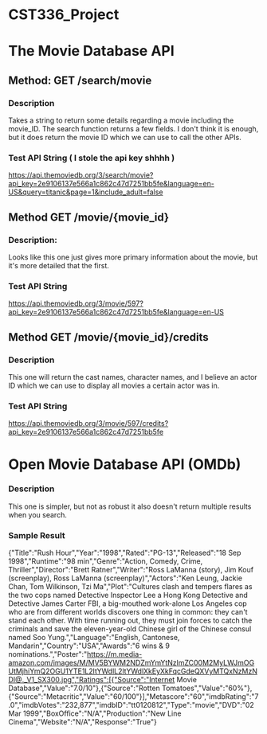 # CST336_Project

# The Movie Database API

## Method: GET /search/movie

### Description

Takes a string to return some details regarding a movie including the movie_ID. The search function returns a few fields. I don't think it is enough, but it does return the movie ID which we can use to call the other APIs.

### Test API String ( I stole the api key shhhh )

https://api.themoviedb.org/3/search/movie?api_key=2e9106137e566a1c862c47d7251bb5fe&language=en-US&query=titanic&page=1&include_adult=false

## Method GET /movie/{movie_id}

### Description:

Looks like this one just gives more primary information about the movie, but it's more detailed that the first.

### Test API String

https://api.themoviedb.org/3/movie/597?api_key=2e9106137e566a1c862c47d7251bb5fe&language=en-US

## Method GET /movie/{movie_id}/credits

### Description

This one will return the cast names, character names, and I believe an actor ID which we can use to display all movies a certain actor was in.

### Test API String

https://api.themoviedb.org/3/movie/597/credits?api_key=2e9106137e566a1c862c47d7251bb5fe

# Open Movie Database API (OMDb)

### Description

This one is simpler, but not as robust it also doesn't return multiple results when you search.

### Sample Result

{"Title":"Rush Hour","Year":"1998","Rated":"PG-13","Released":"18 Sep 1998","Runtime":"98 min","Genre":"Action, Comedy, Crime, Thriller","Director":"Brett Ratner","Writer":"Ross LaManna (story), Jim Kouf (screenplay), Ross LaManna (screenplay)","Actors":"Ken Leung, Jackie Chan, Tom Wilkinson, Tzi Ma","Plot":"Cultures clash and tempers flares as the two cops named Detective Inspector Lee a Hong Kong Detective and Detective James Carter FBI, a big-mouthed work-alone Los Angeles cop who are from different worlds discovers one thing in common: they can't stand each other. With time running out, they must join forces to catch the criminals and save the eleven-year-old Chinese girl of the Chinese consul named Soo Yung.","Language":"English, Cantonese, Mandarin","Country":"USA","Awards":"6 wins & 9 nominations.","Poster":"https://m.media-amazon.com/images/M/MV5BYWM2NDZmYmYtNzlmZC00M2MyLWJmOGUtMjhiYmQ2OGU1YTE1L2ltYWdlL2ltYWdlXkEyXkFqcGdeQXVyMTQxNzMzNDI@._V1_SX300.jpg","Ratings":[{"Source":"Internet Movie Database","Value":"7.0/10"},{"Source":"Rotten Tomatoes","Value":"60%"},{"Source":"Metacritic","Value":"60/100"}],"Metascore":"60","imdbRating":"7.0","imdbVotes":"232,877","imdbID":"tt0120812","Type":"movie","DVD":"02 Mar 1999","BoxOffice":"N/A","Production":"New Line Cinema","Website":"N/A","Response":"True"}

